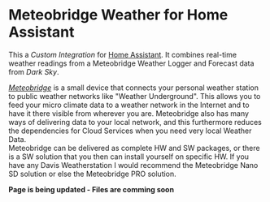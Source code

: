 # Meteobridge Weather for Home Assistant
This a *Custom Integration* for [Home Assistant](https://www.home-assistant.io/). It combines real-time weather readings from a Meteobridge Weather Logger and Forecast data from *Dark Sky*.

[*Meteobridge*](https://www.meteobridge.com/wiki/index.php/Home) is a small device that connects your personal weather station to public weather networks like "Weather Underground". This allows you to feed your micro climate data to a weather network in the Internet and to have it there visible from wherever you are. Meteobridge also has many ways of delivering data to your local network, and this furthermore reduces the dependencies for Cloud Services when you need very local Weather Data.<br>
Meteobridge can be delivered as complete HW and SW packages, or there is a SW solution that you then can install yourself on specific HW. If you have any Davis Weatherstation I would recommend the Meteobridge Nano SD solution or else the Meteobridge PRO solution. 

**Page is being updated - Files are comming soon**
